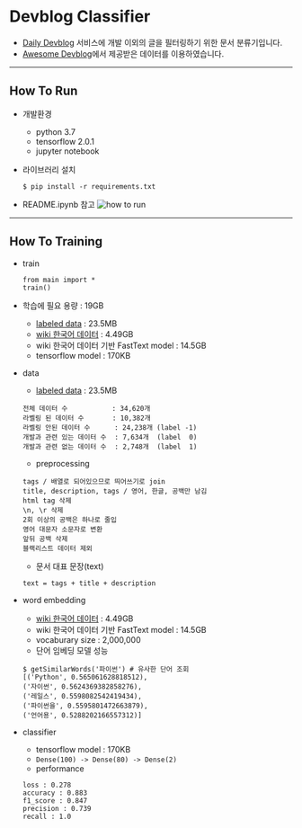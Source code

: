 # Devblog Classifier
- [Daily Devblog](http://daily-devblog.com/) 서비스에 개발 이외의 글을 필터링하기 위한 문서 분류기입니다.
- [Awesome Devblog](https://github.com/sarojaba/awesome-devblog)에서 제공받은 데이터를 이용하였습니다.

---
## How To Run
- 개발환경
  - python 3.7
  - tensorflow 2.0.1
  - jupyter notebook

- 라이브러리 설치
  ~~~
  $ pip install -r requirements.txt
  ~~~

- README.ipynb 참고
  ![how to run](https://user-images.githubusercontent.com/26322627/74600924-5e65a100-50db-11ea-8dad-31d18d909053.png)

---
## How To Training
- train
  ~~~
  from main import *
  train()
  ~~~

- 학습에 필요 용량 : 19GB
  - [labeled data](https://drive.google.com/drive/u/0/folders/1Npfrh6XmeABJ8JJ6ApS1T88vVoqyDH7M) : 23.5MB
  - [wiki 한국어 데이터](https://dl.fbaipublicfiles.com/fasttext/vectors-crawl/cc.ko.300.bin.gz) : 4.49GB 
  - wiki 한국어 데이터 기반 FastText model : 14.5GB
  - tensorflow model : 170KB

- data
  - [labeled data](https://drive.google.com/drive/u/0/folders/1Npfrh6XmeABJ8JJ6ApS1T88vVoqyDH7M) : 23.5MB
  ~~~
  전체 데이터 수           : 34,620개
  라벨링 된 데이터 수       : 10,382개
  라벨링 안된 데이터 수      : 24,238개 (label -1)
  개발과 관련 있는 데이터 수  : 7,634개  (label  0)
  개발과 관련 없는 데이터 수  : 2,748개  (label  1)
  ~~~
  
  - preprocessing
  ~~~
  tags / 배열로 되어있으므로 띄어쓰기로 join
  title, description, tags / 영어, 한글, 공백만 남김
  html tag 삭제
  \n, \r 삭제
  2회 이상의 공백은 하나로 줄입
  영어 대문자 소문자로 변환
  앞뒤 공백 삭제
  블랙리스트 데이터 제외
  ~~~

  - 문서 대표 문장(text)
  ~~~
  text = tags + title + description
  ~~~

- word embedding
  - [wiki 한국어 데이터](https://dl.fbaipublicfiles.com/fasttext/vectors-crawl/cc.ko.300.bin.gz) : 4.49GB 
  - wiki 한국어 데이터 기반 FastText model : 14.5GB
  - vocaburary size : 2,000,000
  - 단어 임베딩 모델 성능
  ~~~
  $ getSimilarWords('파이썬') # 유사한 단어 조회
  [('Python', 0.565061628818512),
  ('자이썬', 0.5624369382858276),
  ('레일스', 0.5598082542419434),
  ('파이썬을', 0.5595801472663879),
  ('언어용', 0.5288202166557312)]
  ~~~

- classifier
  - tensorflow model : 170KB
  - `Dense(100) -> Dense(80) -> Dense(2)`
  - performance
  ~~~
  loss : 0.278
  accuracy : 0.883
  f1_score : 0.847
  precision : 0.739
  recall : 1.0
  ~~~
